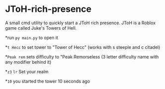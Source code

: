 # JToH-rich-presence
 A small cmd utility to quickly start a JToH rich presence. JToH is a Roblox game called Juke's Towers of Hell.

*run `py main.py` to open it

*`t Hecc` to set tower to "Tower of Hecc" (works with s steeple and c citadel)

*`Peak rem` sets difficulty to "Peak Remorseless (3 letter difficulty name with any modifier behind it)

*`z3` `lr` Set your realm

*`10` you started the tower 10 seconds ago 
